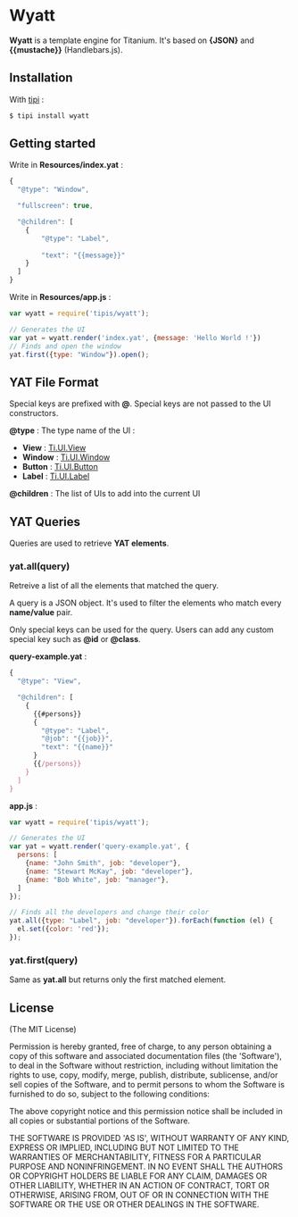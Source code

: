 # Wyatt

__Wyatt__ is a template engine for Titanium. It's based on __{JSON}__ and __{{mustache}}__ (Handlebars.js). 

## Installation

With [tipi](https://github.com/IsCoolEntertainment/tipi) :

```bash
$ tipi install wyatt
```

## Getting started

Write in __Resources/index.yat__ :

```javascript
{
  "@type": "Window",

  "fullscreen": true,

  "@children": [
    {
        "@type": "Label",
        
        "text": "{{message}}"
    }
  ]
}
```

Write in __Resources/app.js__ :

```javascript
var wyatt = require('tipis/wyatt');

// Generates the UI
var yat = wyatt.render('index.yat', {message: 'Hello World !'})
// Finds and open the window
yat.first({type: "Window"}).open();
```

## YAT File Format

Special keys are prefixed with __@__. Special keys are not passed to the UI constructors.

__@type__ : The type name of the UI :

*   __View__ : [Ti.UI.View](http://docs.appcelerator.com/titanium/3.0/#!/api/Titanium.UI.View)
*   __Window__ : [Ti.UI.Window](http://docs.appcelerator.com/titanium/3.0/#!/api/Titanium.UI.Window)
*   __Button__ : [Ti.UI.Button](http://docs.appcelerator.com/titanium/3.0/#!/api/Titanium.UI.Button)
*   __Label__ : [Ti.UI.Label](http://docs.appcelerator.com/titanium/3.0/#!/api/Titanium.UI.Label)

__@children__ : The list of UIs to add into the current UI

## YAT Queries

Queries are used to retrieve __YAT elements__.

### yat.all(query)

Retreive a list of all the elements that matched the query.

A query is a JSON object. It's used to filter the elements who match every __name/value__ pair. 

Only special keys can be used for the query. Users can add any custom special key such as __@id__ or __@class__.

__query-example.yat__ :

```javascript
{
  "@type": "View",

  "@children": [
    {
      {{#persons}}
      {
        "@type": "Label",
        "@job": "{{job}}",
        "text": "{{name}}"
      }
      {{/persons}} 
    }
  ]
}
```

__app.js__ :

```javascript
var wyatt = require('tipis/wyatt');

// Generates the UI
var yat = wyatt.render('query-example.yat', {
  persons: [
    {name: "John Smith", job: "developer"},
    {name: "Stewart McKay", job: "developer"},
    {name: "Bob White", job: "manager"},
  ]
});

// Finds all the developers and change their color
yat.all({type: "Label", job: "developer"}).forEach(function (el) {
  el.set({color: 'red'});
});
```



### yat.first(query)

Same as __yat.all__ but returns only the first matched element.

## License 

(The MIT License)

Permission is hereby granted, free of charge, to any person obtaining
a copy of this software and associated documentation files (the
'Software'), to deal in the Software without restriction, including
without limitation the rights to use, copy, modify, merge, publish,
distribute, sublicense, and/or sell copies of the Software, and to
permit persons to whom the Software is furnished to do so, subject to
the following conditions:

The above copyright notice and this permission notice shall be
included in all copies or substantial portions of the Software.

THE SOFTWARE IS PROVIDED 'AS IS', WITHOUT WARRANTY OF ANY KIND,
EXPRESS OR IMPLIED, INCLUDING BUT NOT LIMITED TO THE WARRANTIES OF
MERCHANTABILITY, FITNESS FOR A PARTICULAR PURPOSE AND NONINFRINGEMENT.
IN NO EVENT SHALL THE AUTHORS OR COPYRIGHT HOLDERS BE LIABLE FOR ANY
CLAIM, DAMAGES OR OTHER LIABILITY, WHETHER IN AN ACTION OF CONTRACT,
TORT OR OTHERWISE, ARISING FROM, OUT OF OR IN CONNECTION WITH THE
SOFTWARE OR THE USE OR OTHER DEALINGS IN THE SOFTWARE.
